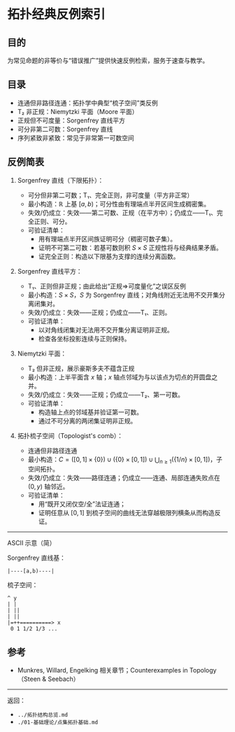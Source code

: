 # 拓扑经典反例索引

## 目的

为常见命题的非等价与“错误推广”提供快速反例检索，服务于速查与教学。

## 目录

- 连通但非路径连通：拓扑学中典型“梳子空间”类反例
- T₂ 非正规：Niemytzki 平面（Moore 平面）
- 正规但不可度量：Sorgenfrey 直线平方
- 可分非第二可数：Sorgenfrey 直线
- 序列紧致非紧致：常见于非常第一可数空间

## 反例简表

1) Sorgenfrey 直线（下限拓扑）：
   - 可分但非第二可数；T₁、完全正则，非可度量（平方非正常）
   - 最小构造：$\mathbb R$ 上基 $[a,b)$；可分性由有理端点半开区间生成稠密集。
   - 失效/仍成立：失效——第二可数、正规（在平方中）；仍成立——T₁、完全正则、可分。
   - 可验证清单：
     - 用有理端点半开区间族证明可分（稠密可数子集）。
     - 证明不可第二可数：若基可数则积 $S\times S$ 正规性将与经典结果矛盾。
     - 证完全正则：构造以下限基为支撑的连续分离函数。

2) Sorgenfrey 直线平方：
   - T₁、正则但非正规；由此给出“正规⇒可度量化”之误区反例
   - 最小构造：$S\times S$，$S$ 为 Sorgenfrey 直线；对角线附近无法用不交开集分离闭集对。
   - 失效/仍成立：失效——正规；仍成立——T₁、正则。
   - 可验证清单：
     - 以对角线闭集对无法用不交开集分离证明非正规。
     - 检查各坐标投影连续与正则保持。

3) Niemytzki 平面：
   - T₂ 但非正规，展示豪斯多夫不蕴含正规
   - 最小构造：上半平面含 $x$ 轴；$x$ 轴点邻域为与以该点为切点的开圆盘之并。
   - 失效/仍成立：失效——正规；仍成立——T₂、第一可数。
   - 可验证清单：
     - 构造轴上点的邻域基并验证第一可数。
     - 通过不可分离的两闭集证明非正规。

4) 拓扑梳子空间（Topologist's comb）：
   - 连通但非路径连通
   - 最小构造：$C=([0,1]\times\{0\})\cup(\{0\}\times[0,1])\cup\bigcup_{n\ge1}(\{1/n\}\times[0,1])$，子空间拓扑。
   - 失效/仍成立：失效——路径连通；仍成立——连通、局部连通失败点在 $(0,y)$ 轴邻近。
   - 可验证清单：
     - 用“既开又闭仅空/全”法证连通；
     - 证明任意从 $[0,1]$ 到梳子空间的曲线无法穿越极限列横条从而构造反证。

---

ASCII 示意（简）

Sorgenfrey 直线基：

```text
|----[a,b)----|
```

梳子空间：

```text
^ y
| |
| ||
| ||
|=++==========> x
 0 1 1/2 1/3 ...
```

## 参考

- Munkres, Willard, Engelking 相关章节；Counterexamples in Topology（Steen & Seebach）

---

返回：

- `../拓扑结构总览.md`
- `./01-基础理论/点集拓扑基础.md`
